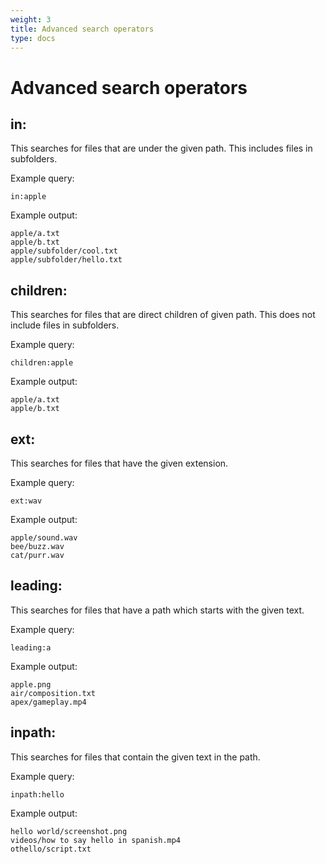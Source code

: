 ```yaml
---
weight: 3
title: Advanced search operators
type: docs
---
```


# Advanced search operators

## in:

This searches for files that are under the given path. This includes files in subfolders.

Example query:

```
in:apple
```

Example output:

```
apple/a.txt
apple/b.txt
apple/subfolder/cool.txt
apple/subfolder/hello.txt
```

## children:

This searches for files that are direct children of given path. This does not include files in subfolders.

Example query:

```
children:apple
```

Example output:

```
apple/a.txt
apple/b.txt
```

## ext:

This searches for files that have the given extension.

Example query:

```
ext:wav
```

Example output:

```
apple/sound.wav
bee/buzz.wav
cat/purr.wav
```

## leading:

This searches for files that have a path which starts with the given text.

Example query:

```
leading:a
```

Example output:

```
apple.png
air/composition.txt
apex/gameplay.mp4
```

## inpath:

This searches for files that contain the given text in the path.

Example query:

```
inpath:hello
```

Example output:

```
hello world/screenshot.png
videos/how to say hello in spanish.mp4
othello/script.txt
```
